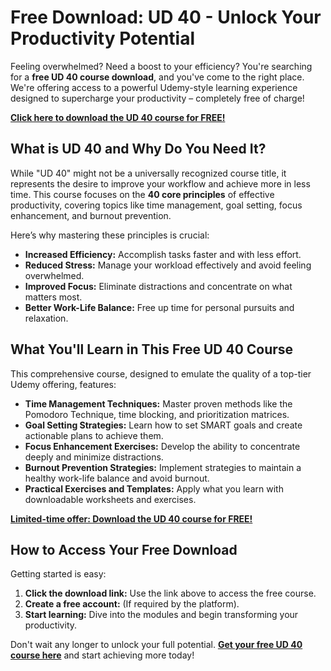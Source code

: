 # Free Download: UD 40 - Unlock Your Productivity Potential

Feeling overwhelmed? Need a boost to your efficiency? You're searching for a **free UD 40 course download**, and you've come to the right place. We're offering access to a powerful Udemy-style learning experience designed to supercharge your productivity – completely free of charge!

[**Click here to download the UD 40 course for FREE!**](https://udemywork.com/ud-40)

## What is UD 40 and Why Do You Need It?

While "UD 40" might not be a universally recognized course title, it represents the desire to improve your workflow and achieve more in less time. This course focuses on the **40 core principles** of effective productivity, covering topics like time management, goal setting, focus enhancement, and burnout prevention.

Here’s why mastering these principles is crucial:

*   **Increased Efficiency:** Accomplish tasks faster and with less effort.
*   **Reduced Stress:** Manage your workload effectively and avoid feeling overwhelmed.
*   **Improved Focus:** Eliminate distractions and concentrate on what matters most.
*   **Better Work-Life Balance:** Free up time for personal pursuits and relaxation.

## What You'll Learn in This Free UD 40 Course

This comprehensive course, designed to emulate the quality of a top-tier Udemy offering, features:

*   **Time Management Techniques:** Master proven methods like the Pomodoro Technique, time blocking, and prioritization matrices.
*   **Goal Setting Strategies:** Learn how to set SMART goals and create actionable plans to achieve them.
*   **Focus Enhancement Exercises:** Develop the ability to concentrate deeply and minimize distractions.
*   **Burnout Prevention Strategies:** Implement strategies to maintain a healthy work-life balance and avoid burnout.
*   **Practical Exercises and Templates:** Apply what you learn with downloadable worksheets and exercises.

[**Limited-time offer: Download the UD 40 course for FREE!**](https://udemywork.com/ud-40)

## How to Access Your Free Download

Getting started is easy:

1.  **Click the download link:** Use the link above to access the free course.
2.  **Create a free account:** (If required by the platform).
3.  **Start learning:** Dive into the modules and begin transforming your productivity.

Don't wait any longer to unlock your full potential. **[Get your free UD 40 course here](https://udemywork.com/ud-40)** and start achieving more today!
